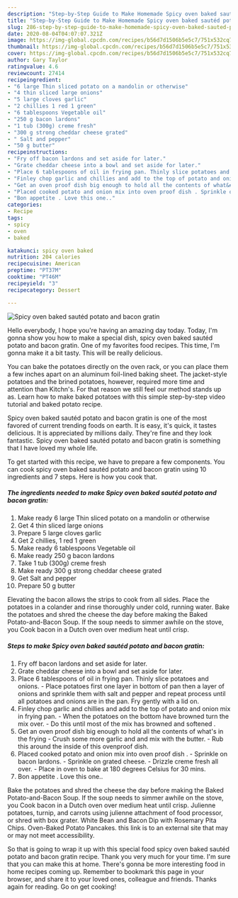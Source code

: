 ```yaml
---
description: "Step-by-Step Guide to Make Homemade Spicy oven baked sautéd potato and bacon gratin"
title: "Step-by-Step Guide to Make Homemade Spicy oven baked sautéd potato and bacon gratin"
slug: 286-step-by-step-guide-to-make-homemade-spicy-oven-baked-sauted-potato-and-bacon-gratin
date: 2020-08-04T04:07:07.321Z
image: https://img-global.cpcdn.com/recipes/b56d7d1506b5e5c7/751x532cq70/spicy-oven-baked-sauted-potato-and-bacon-gratin-recipe-main-photo.jpg
thumbnail: https://img-global.cpcdn.com/recipes/b56d7d1506b5e5c7/751x532cq70/spicy-oven-baked-sauted-potato-and-bacon-gratin-recipe-main-photo.jpg
cover: https://img-global.cpcdn.com/recipes/b56d7d1506b5e5c7/751x532cq70/spicy-oven-baked-sauted-potato-and-bacon-gratin-recipe-main-photo.jpg
author: Gary Taylor
ratingvalue: 4.6
reviewcount: 27414
recipeingredient:
- "6 large Thin sliced potato on a mandolin or otherwise"
- "4 thin sliced large onions"
- "5 large cloves garlic"
- "2 chillies 1 red 1 green"
- "6 tablespoons Vegetable oil"
- "250 g bacon lardons"
- "1 tub (300g) creme fresh"
- "300 g strong cheddar cheese grated"
- " Salt and pepper"
- "50 g butter"
recipeinstructions:
- "Fry off bacon lardons and set aside for later."
- "Grate cheddar cheese into a bowl and set aside for later."
- "Place 6 tablespoons of oil in frying pan. Thinly slice potatoes and onions. Place potatoes first one layer in bottom of pan then a layer of onions and sprinkle them with salt and pepper and repeat process until all potatoes and onions are in the pan. Fry gently with a lid on."
- "Finley chop garlic and chillies and add to the top of potato and onion mix in frying pan. When the potatoes on the bottom have browned turn the mix over. Do this until most of the mix has browned and softened ."
- "Get an oven proof dish big enough to hold all the contents of what&#39;s in the frying  Crush some more garlic and and mix with the butter. Rub this around the inside of this ovenproof dish."
- "Placed cooked potato and onion mix into oven proof dish . Sprinkle on bacon lardons. Sprinkle on grated cheese. Drizzle creme fresh all over. Place in oven to bake at 180 degrees Celsius for 30 mins."
- "Bon appetite . Love this one.."
categories:
- Recipe
tags:
- spicy
- oven
- baked

katakunci: spicy oven baked 
nutrition: 204 calories
recipecuisine: American
preptime: "PT37M"
cooktime: "PT46M"
recipeyield: "3"
recipecategory: Dessert

---
```



![Spicy oven baked sautéd potato and bacon gratin](https://img-global.cpcdn.com/recipes/b56d7d1506b5e5c7/751x532cq70/spicy-oven-baked-sauted-potato-and-bacon-gratin-recipe-main-photo.jpg)

Hello everybody, I hope you're having an amazing day today. Today, I'm gonna show you how to make a special dish, spicy oven baked sautéd potato and bacon gratin. One of my favorites food recipes. This time, I'm gonna make it a bit tasty. This will be really delicious.

You can bake the potatoes directly on the oven rack, or you can place them a few inches apart on an aluminum foil-lined baking sheet. The jacket-style potatoes and the brined potatoes, however, required more time and attention than Kitchn&#39;s. For that reason we still feel our method stands up as. Learn how to make baked potatoes with this simple step-by-step video tutorial and baked potato recipe.

Spicy oven baked sautéd potato and bacon gratin is one of the most favored of current trending foods on earth. It is easy, it's quick, it tastes delicious. It is appreciated by millions daily. They're fine and they look fantastic. Spicy oven baked sautéd potato and bacon gratin is something that I have loved my whole life.


To get started with this recipe, we have to prepare a few components. You can cook spicy oven baked sautéd potato and bacon gratin using 10 ingredients and 7 steps. Here is how you cook that.

<!--inarticleads1-->

##### The ingredients needed to make Spicy oven baked sautéd potato and bacon gratin:

1. Make ready 6 large Thin sliced potato on a mandolin or otherwise
1. Get 4 thin sliced large onions
1. Prepare 5 large cloves garlic
1. Get 2 chillies, 1 red 1 green
1. Make ready 6 tablespoons Vegetable oil
1. Make ready 250 g bacon lardons
1. Take 1 tub (300g) creme fresh
1. Make ready 300 g strong cheddar cheese grated
1. Get  Salt and pepper
1. Prepare 50 g butter


Elevating the bacon allows the strips to cook from all sides. Place the potatoes in a colander and rinse thoroughly under cold, running water. Bake the potatoes and shred the cheese the day before making the Baked Potato-and-Bacon Soup. If the soup needs to simmer awhile on the stove, you Cook bacon in a Dutch oven over medium heat until crisp. 

<!--inarticleads2-->

##### Steps to make Spicy oven baked sautéd potato and bacon gratin:

1. Fry off bacon lardons and set aside for later.
1. Grate cheddar cheese into a bowl and set aside for later.
1. Place 6 tablespoons of oil in frying pan. Thinly slice potatoes and onions. - Place potatoes first one layer in bottom of pan then a layer of onions and sprinkle them with salt and pepper and repeat process until all potatoes and onions are in the pan. Fry gently with a lid on.
1. Finley chop garlic and chillies and add to the top of potato and onion mix in frying pan. - When the potatoes on the bottom have browned turn the mix over. - Do this until most of the mix has browned and softened .
1. Get an oven proof dish big enough to hold all the contents of what&#39;s in the frying  - Crush some more garlic and and mix with the butter. - Rub this around the inside of this ovenproof dish.
1. Placed cooked potato and onion mix into oven proof dish . - Sprinkle on bacon lardons. - Sprinkle on grated cheese. - Drizzle creme fresh all over. - Place in oven to bake at 180 degrees Celsius for 30 mins.
1. Bon appetite . Love this one..


Bake the potatoes and shred the cheese the day before making the Baked Potato-and-Bacon Soup. If the soup needs to simmer awhile on the stove, you Cook bacon in a Dutch oven over medium heat until crisp. Julienne potatoes, turnip, and carrots using julienne attachment of food processor, or shred with box grater. White Bean and Bacon Dip with Rosemary Pita Chips. Oven-Baked Potato Pancakes. this link is to an external site that may or may not meet accessibility. 

So that is going to wrap it up with this special food spicy oven baked sautéd potato and bacon gratin recipe. Thank you very much for your time. I'm sure that you can make this at home. There's gonna be more interesting food in home recipes coming up. Remember to bookmark this page in your browser, and share it to your loved ones, colleague and friends. Thanks again for reading. Go on get cooking!
